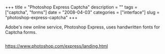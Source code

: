 +++
title = "Photoshop Express Captcha"
description = ""
tags = ["captcha", "forms"]
date = "2008-04-03"
categories = ["interface"]
slug = "photoshop-express-captcha"
+++


<p>Adobe's new online service, Photoshop Express, uses handwritten fonts for Captcha forms.</p>
<div id="screens-full" class="clear"><div class="fullimg clear"><a href="//konigi.com/media/interface/photoshopexpress-captcha-1.png" class="group" rel="group" title="1. "><img src="//konigi.com/media/interface/photoshopexpress-captcha-1.png" alt="" class="img-responsive"></a></div></div><div id="screens-full" class="clear"><div class="fullimg clear"><a href="//konigi.com/media/interface/photoshopexpress-captcha-2.png" class="group" rel="group" title="2. "><img src="//konigi.com/media/interface/photoshopexpress-captcha-2.png" alt="" class="img-responsive"></a></div></div><div id="screens-full" class="clear"><div class="fullimg clear"><a href="//konigi.com/media/interface/photoshopexpress-captcha-3.png" class="group" rel="group" title="3. "><img src="//konigi.com/media/interface/photoshopexpress-captcha-3.png" alt="" class="img-responsive"></a></div></div>        
<p><a href="https://www.photoshop.com/express/landing.html">https://www.photoshop.com/express/landing.html</a></p>

